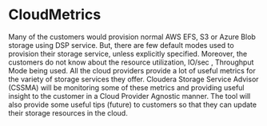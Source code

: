 # CloudMetrics
Many of the customers would provision normal AWS EFS, S3 or Azure Blob storage using DSP service. But, there are few default modes used to provision their storage service, unless explicitly specified. Moreover, the customers do not know about the resource utilization, IO/sec , Throughput Mode being used. 
All the cloud providers provide a lot of useful metrics for the variety of storage services they offer. Cloudera Storage Service Advisor (CSSMA) will be monitoring some of these metrics and providing useful insight to the customer in a Cloud Provider Agnostic manner. The tool will also provide some useful tips (future) to customers so that they can update their storage resources in the cloud.
